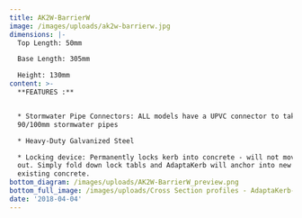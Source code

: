 ```yaml
---
title: AK2W-BarrierW
image: /images/uploads/ak2w-barrierw.jpg
dimensions: |-
  Top Length: 50mm

  Base Length: 305mm

  Height: 130mm
content: >-
  **FEATURES :**


  * Stormwater Pipe Connectors: ALL models have a UPVC connector to take either
  90/100mm stormwater pipes

  * Heavy-Duty Galvanized Steel

  * Locking device: Permanently locks kerb into concrete - will not move or pop
  out. Simply fold down lock tabls and AdaptaKerb will anchor into new or
  existing concrete.
bottom_diagram: /images/uploads/AK2W-BarrierW_preview.png
bottom_full_image: /images/uploads/Cross Section profiles - AdaptaKerb-large.png
date: '2018-04-04'
---
```


